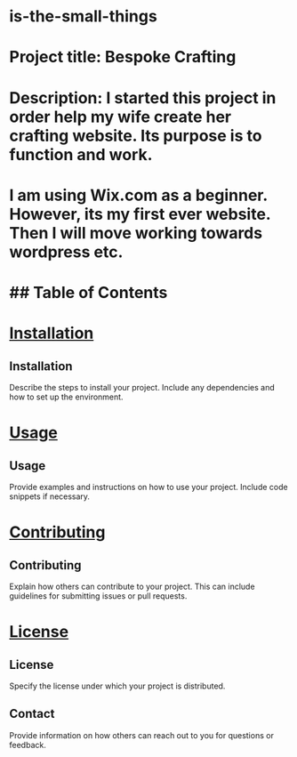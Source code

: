 # is-the-small-things
# Project title: Bespoke Crafting
# Description: I started this project in order help my wife create her crafting website. Its purpose is to function and work.
# I am using Wix.com as a beginner. However, its my first ever website. Then I will move working towards wordpress etc.
# ## Table of Contents
# [Installation](#installation)
## Installation
Describe the steps to install your project. Include any dependencies and how to set up the environment.


# [Usage](#usage)
## Usage
Provide examples and instructions on how to use your project. Include code snippets if necessary.


# [Contributing](#contributing)
## Contributing
Explain how others can contribute to your project. This can include guidelines for submitting issues or pull requests.


# [License](#license)
## License
Specify the license under which your project is distributed.
## Contact
Provide information on how others can reach out to you for questions or feedback.

